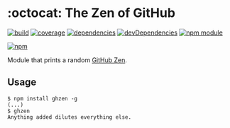 # :octocat: The Zen of GitHub

[![build](https://travis-ci.org/tallesl/ghzen.png)](https://travis-ci.org/tallesl/ghzen)
[![coverage](https://coveralls.io/repos/tallesl/ghzen/badge.png?branch=master)](https://coveralls.io/r/tallesl/ghzen?branch=master)
[![dependencies](https://david-dm.org/tallesl/ghzen.png)](https://david-dm.org/tallesl/ghzen)
[![devDependencies](https://david-dm.org/tallesl/ghzen/dev-status.png)](https://david-dm.org/tallesl/ghzen#info=devDependencies)
[![npm module](https://badge.fury.io/js/ghzen.png)](http://badge.fury.io/js/ghzen)

[![npm](https://nodei.co/npm/ghzen.png?mini=true)](https://nodei.co/npm/ghzen/)

Module that prints a random [GitHub Zen](https://api.github.com/zen).

## Usage

```
$ npm install ghzen -g
(...)
$ ghzen
Anything added dilutes everything else.
```